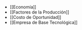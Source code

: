 - [[Economía]]
- [[Factores de la Producción]]
- [[Costo de Oportunidad]]
- [[Empresa de Base Tecnológica]]
